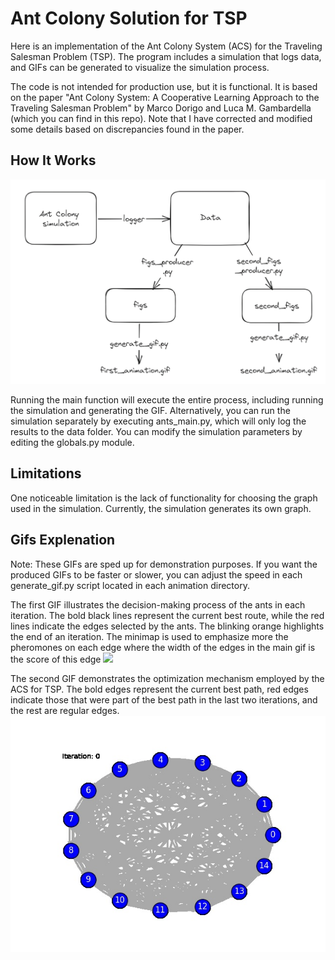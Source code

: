 # Ant Colony Solution for TSP

Here is an implementation of the Ant Colony System (ACS) for the Traveling Salesman Problem (TSP).
The program includes a simulation that logs data, and GIFs can be generated to visualize the simulation process.

The code is not intended for production use, but it is functional.
It is based on the paper "Ant Colony System: A Cooperative Learning Approach to the Traveling Salesman Problem" by Marco Dorigo and Luca M. Gambardella (which you can find in this repo).
Note that I have corrected and modified some details based on discrepancies found in the paper.

## How It Works
![](/how_main_works.png)

Running the main function will execute the entire process, including running the simulation and generating the GIF. Alternatively, you can run the simulation separately by executing ants_main.py, which will only log the results to the data folder.
You can modify the simulation parameters by editing the globals.py module.

## Limitations
One noticeable limitation is the lack of functionality for choosing the graph used in the simulation.
Currently, the simulation generates its own graph.

## Gifs Explenation
Note: These GIFs are sped up for demonstration purposes.
If you want the produced GIFs to be faster or slower, you can adjust the speed in each generate_gif.py script located in each animation directory.

The first GIF illustrates the decision-making process of the ants in each iteration.
The bold black lines represent the current best route, while the red lines indicate the edges selected by the ants.
The blinking orange highlights the end of an iteration.
The minimap is used to emphasize more the pheromones on each edge where the width of the edges in the main gif is the score of this edge
![](/fast_first_animation.gif)

The second GIF demonstrates the optimization mechanism employed by the ACS for TSP.
The bold edges represent the current best path, red edges indicate those that were part of the best path in the last two iterations, and the rest are regular edges.
![](/fast_second_animation.gif)
